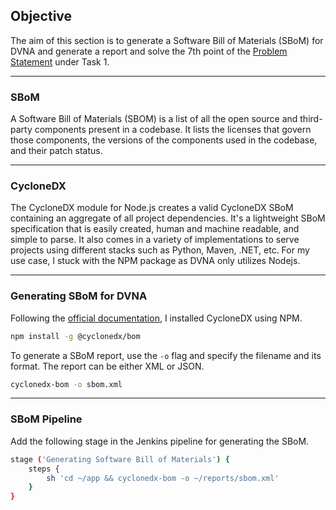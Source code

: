 ## **Objective**

The aim of this section is to generate a Software Bill of Materials (SBoM) for DVNA and generate a report and solve the 7th point of the [Problem Statement](problem_statements.md) under Task 1.

---

### **SBoM**

A Software Bill of Materials (SBOM) is a list of all the open source and third-party components present in a codebase. It lists the licenses that govern those components, the versions of the components used in the codebase, and their patch status.

---

### **CycloneDX**

The CycloneDX module for Node.js creates a valid CycloneDX SBoM containing an aggregate of all project dependencies. It's a lightweight SBoM specification that is easily created, human and machine readable, and simple to parse. It also comes in a variety of implementations to serve projects using different stacks such as Python, Maven, .NET, etc. For my use case, I stuck with the NPM package as DVNA only utilizes Nodejs.

---

### **Generating SBoM for DVNA**

Following the [official documentation](https://github.com/CycloneDX/cyclonedx-node-module), I installed CycloneDX using NPM.

```bash
npm install -g @cyclonedx/bom
```

To generate a SBoM report, use the `-o` flag and specify the filename and its format. The report can be either XML  or JSON.  
```bash
cyclonedx-bom -o sbom.xml
```

---

### **SBoM Pipeline**

Add the following stage in the Jenkins pipeline for generating the SBoM.
  
```bash
stage ('Generating Software Bill of Materials') {
    steps {
        sh 'cd ~/app && cyclonedx-bom -o ~/reports/sbom.xml'
    }
}
```
